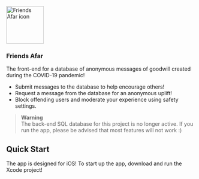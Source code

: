 <img src="https://user-images.githubusercontent.com/40375449/182772782-1807a81f-d965-4ca7-b4d2-c92037b4e801.png" alt="Friends Afar icon" width="100"/>

### Friends Afar

The front-end for a database of anonymous messages of goodwill created during the COVID-19 pandemic!

- Submit messages to the database to help encourage others!
- Request a message from the database for an anonymous uplift!
- Block offending users and moderate your experience using safety settings.

> **Warning**<br>
> The back-end SQL database for this project is no longer active. If you run the app, please be advised that most features will not work :)

## Quick Start
The app is designed for iOS! To start up the app, download and run the Xcode project!
